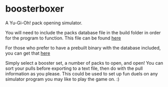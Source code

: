# boosterboxer
A Yu-Gi-Oh! pack opening simulator.

You will need to include the packs database file in the build folder in order for the program to function. This file can be found [here](http://clefable.net/booster/sets.db)

For those who prefer to have a prebuilt binary with the database included, you can get that [here](http://clefable.net/booster/BoosterBoxer.zip)

Simply select a booster set, a number of packs to open, and open! You can sort your pulls before exporting to a text file, then do with the pull information as you please. 
This could be used to set up fun duels on any simulator program you may like to play the game on. :)
